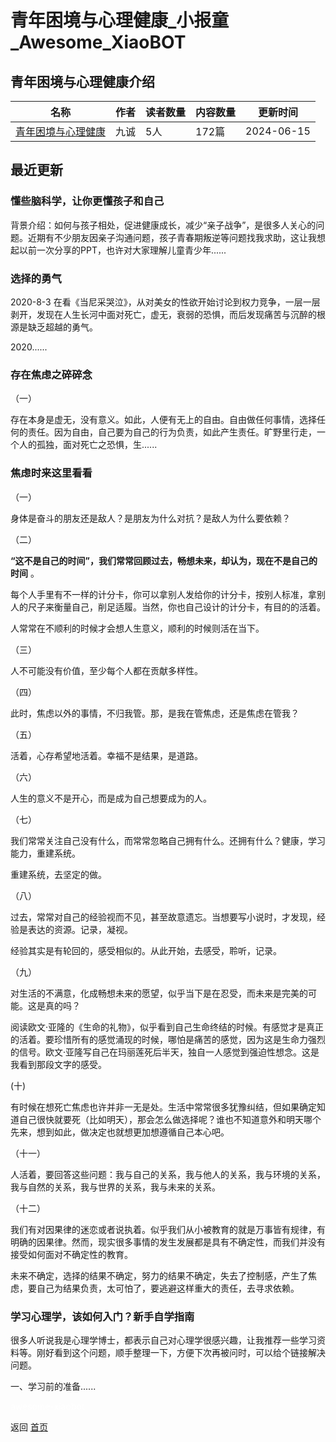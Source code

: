 # 青年困境与心理健康_小报童_Awesome_XiaoBOT

## 青年困境与心理健康介绍
>   
  


|名称|作者|读者数量|内容数量|更新时间|
|---|---|---|---|---|
|[青年困境与心理健康](https://xiaobot.net/p/we_individuals?refer=0b133df9-27dc-423b-8101-639049001c13)|九诚|5人|172篇|2024-06-15|

## 最近更新
### 懂些脑科学，让你更懂孩子和自己

背景介绍：如何与孩子相处，促进健康成长，减少“亲子战争”，是很多人关心的问题。近期有不少朋友因亲子沟通问题，孩子青春期叛逆等问题找我求助，这让我想起以前一次分享的PPT，也许对大家理解儿童青少年......

### 选择的勇气

2020-8-3
在看《当尼采哭泣》，从对美女的性欲开始讨论到权力竞争，一层一层剥开，发现在人生长河中面对死亡，虚无，衰弱的恐惧，而后发现痛苦与沉醉的根源是缺乏超越的勇气。

2020......

### 存在焦虑之碎碎念

（一）

存在本身是虚无，没有意义。如此，人便有无上的自由。自由做任何事情，选择任何的责任。因为自由，自己要为自己的行为负责，如此产生责任。旷野里行走，一个人的孤独，面对死亡之恐惧，生......

### 焦虑时来这里看看

（一）

身体是奋斗的朋友还是敌人？是朋友为什么对抗？是敌人为什么要依赖？

（二）

**“这不是自己的时间”，我们常常回顾过去，畅想未来，却认为，现在不是自己的时间** 。

每个人手里有不一样的计分卡，你可以拿别人发给你的计分卡，按别人标准，拿别人的尺子来衡量自己，削足适履。当然，你也自己设计的计分卡，有目的的活着。

人常常在不顺利的时候才会想人生意义，顺利的时候则活在当下。

（三）

人不可能没有价值，至少每个人都在贡献多样性。

（四）

此时，焦虑以外的事情，不归我管。那，是我在管焦虑，还是焦虑在管我？

（五）

活着，心存希望地活着。幸福不是结果，是道路。

（六）

人生的意义不是开心，而是成为自己想要成为的人。

（七）

我们常常关注自己没有什么，而常常忽略自己拥有什么。还拥有什么？健康，学习能力，重建系统。

重建系统，去坚定的做。

（八）

过去，常常对自己的经验视而不见，甚至故意遗忘。当想要写小说时，才发现，经验是表达的资源。记录，凝视。

经验其实是有轮回的，感受相似的。从此开始，去感受，聆听，记录。

（九）

对生活的不满意，化成畅想未来的愿望，似乎当下是在忍受，而未来是完美的可能。这是真的吗？

阅读欧文·亚隆的《生命的礼物》，似乎看到自己生命终结的时候。有感觉才是真正的活着。要珍惜所有的感觉涌现的时候，哪怕是痛苦的感觉，因为这是生命力强烈的信号。欧文·亚隆写自己在玛丽莲死后半天，独自一人感觉到强迫性想念。这是我看到那段文字的感受。

(十)

有时候在想死亡焦虑也许并非一无是处。生活中常常很多犹豫纠结，但如果确定知道自己很快就要死（比如明天），那会怎么做选择呢？谁也不知道意外和明天哪个先来，想到如此，做决定也就想更加想遵循自己本心吧。

（十一）

人活着，要回答这些问题：我与自己的关系，我与他人的关系，我与环境的关系，我与自然的关系，我与世界的关系，我与未来的关系。

（十二）

我们有对因果律的迷恋或者说执着。似乎我们从小被教育的就是万事皆有规律，有明确的因果律。然而，现实很多事情的发生发展都是具有不确定性，而我们并没有接受如何面对不确定性的教育。

未来不确定，选择的结果不确定，努力的结果不确定，失去了控制感，产生了焦虑，要自己为结果负责，太可怕了，要逃避这样重大的责任，去寻求依赖。

### 学习心理学，该如何入门？新手自学指南

很多人听说我是心理学博士，都表示自己对心理学很感兴趣，让我推荐一些学习资料等。刚好看到这个问题，顺手整理一下，方便下次再被问时，可以给个链接解决问题。

一、学习前的准备......


<a href="https://github.com/Reno9527/awesome-xiaobot" style="color: white; text-decoration: none;">awesome-xiaobot</a>

返回 [首页](../README.md)
